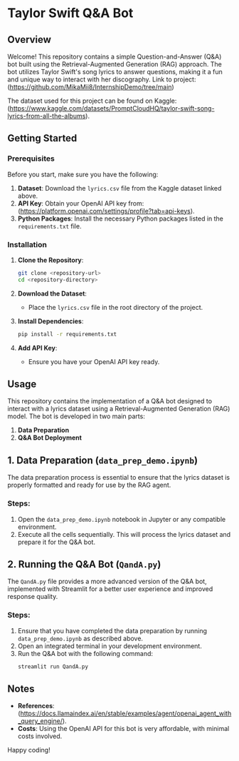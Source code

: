 # Taylor Swift Q&A Bot 
## Overview
Welcome! This repository contains a simple Question-and-Answer (Q&A) bot built using the Retrieval-Augmented Generation (RAG) approach. The bot utilizes Taylor Swift's song lyrics to answer questions, making it a fun and unique way to interact with her discography. 
Link to project: (https://github.com/MikaMii8/InternshipDemo/tree/main)

The dataset used for this project can be found on Kaggle: (https://www.kaggle.com/datasets/PromptCloudHQ/taylor-swift-song-lyrics-from-all-the-albums).

## Getting Started

### Prerequisites
Before you start, make sure you have the following:

1. **Dataset**: Download the `lyrics.csv` file from the Kaggle dataset linked above.
2. **API Key**: Obtain your OpenAI API key from: (https://platform.openai.com/settings/profile?tab=api-keys).
3. **Python Packages**: Install the necessary Python packages listed in the `requirements.txt` file.

### Installation

1. **Clone the Repository**:
    ```bash
    git clone <repository-url>
    cd <repository-directory>
    ```

2. **Download the Dataset**:
    - Place the `lyrics.csv` file in the root directory of the project.

3. **Install Dependencies**:
    ```bash
    pip install -r requirements.txt
    ```

4. **Add API Key**:
    - Ensure you have your OpenAI API key ready.

## Usage

This repository contains the implementation of a Q&A bot designed to interact with a lyrics dataset using a Retrieval-Augmented Generation (RAG) model. The bot is developed in two main parts:

1. **Data Preparation**
2. **Q&A Bot Deployment**

## 1. Data Preparation (`data_prep_demo.ipynb`)

The data preparation process is essential to ensure that the lyrics dataset is properly formatted and ready for use by the RAG agent.

### Steps:
1. Open the `data_prep_demo.ipynb` notebook in Jupyter or any compatible environment.
2. Execute all the cells sequentially. This will process the lyrics dataset and prepare it for the Q&A bot.

## 2. Running the Q&A Bot (`QandA.py`)

The `QandA.py` file provides a more advanced version of the Q&A bot, implemented with Streamlit for a better user experience and improved response quality.

### Steps:
1. Ensure that you have completed the data preparation by running `data_prep_demo.ipynb` as described above.
2. Open an integrated terminal in your development environment.
3. Run the Q&A bot with the following command:
   ```bash
   streamlit run QandA.py
   ```
   
## Notes

- **References**: (https://docs.llamaindex.ai/en/stable/examples/agent/openai_agent_with_query_engine/).
- **Costs**: Using the OpenAI API for this bot is very affordable, with minimal costs involved.

Happy coding!
